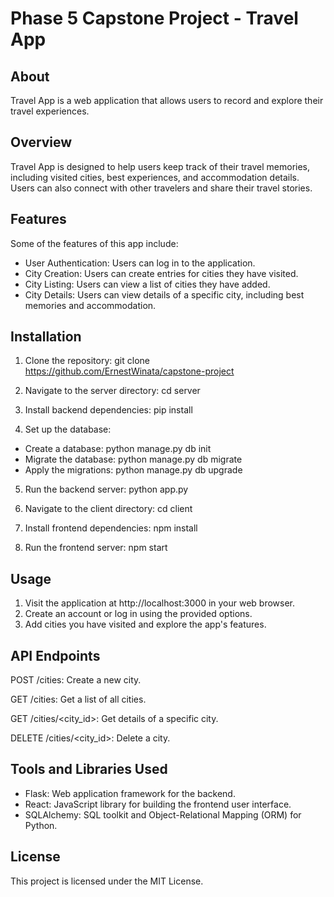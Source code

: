 # Phase 5 Capstone Project - Travel App

## About

Travel App is a web application that allows users to record and explore their travel experiences.


## Overview

Travel App is designed to help users keep track of their travel memories, including visited cities, best experiences, and accommodation details. Users can also connect with other travelers and share their travel stories.


## Features

Some of the features of this app include:

- User Authentication: Users can log in to the application.
- City Creation: Users can create entries for cities they have visited.
- City Listing: Users can view a list of cities they have added.
- City Details: Users can view details of a specific city, including best memories and accommodation.


## Installation

1. Clone the repository: git clone https://github.com/ErnestWinata/capstone-project

2. Navigate to the server directory: cd server

3. Install backend dependencies: pip install

4. Set up the database:
- Create a database: python manage.py db init
- Migrate the database: python manage.py db migrate
- Apply the migrations: python manage.py db upgrade

5. Run the backend server: python app.py
   
6. Navigate to the client directory: cd client
   
7. Install frontend dependencies: npm install

8. Run the frontend server: npm start


## Usage

1. Visit the application at http://localhost:3000 in your web browser.
2. Create an account or log in using the provided options.
3. Add cities you have visited and explore the app's features.


## API Endpoints

POST /cities: Create a new city.

GET /cities: Get a list of all cities.

GET /cities/<city_id>: Get details of a specific city.

DELETE /cities/<city_id>: Delete a city.


## Tools and Libraries Used

- Flask: Web application framework for the backend.
- React: JavaScript library for building the frontend user interface.
- SQLAlchemy: SQL toolkit and Object-Relational Mapping (ORM) for Python.


## License

This project is licensed under the MIT License.
